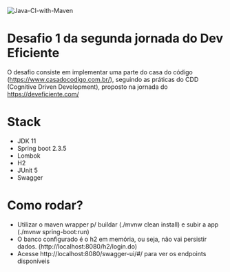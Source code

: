 ![Java-CI-with-Maven](https://github.com/fabiosakiyama/seed-desafio-cdc/workflows/Java-CI-with-Maven/badge.svg?branch=master)

# Desafio 1 da segunda jornada do Dev Eficiente

O desafio consiste em implementar uma parte do casa do código (https://www.casadocodigo.com.br/), seguindo as práticas do CDD (Cognitive Driven Development), proposto na jornada
do https://deveficiente.com/

# Stack
- JDK 11
- Spring boot 2.3.5
- Lombok
- H2
- JUnit 5
- Swagger

# Como rodar?

- Utilizar o maven wrapper p/ buildar (./mvnw clean install) e subir a app (./mvnw spring-boot:run)
- O banco configurado é o h2 em memória, ou seja, não vai persistir dados. (http://localhost:8080/h2/login.do)
- Acesse http://localhost:8080/swagger-ui/#/ para ver os endpoints disponíveis
